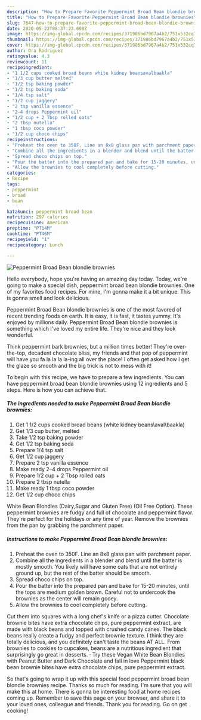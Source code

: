 ```yaml
---
description: "How to Prepare Favorite Peppermint Broad Bean blondie brownies"
title: "How to Prepare Favorite Peppermint Broad Bean blondie brownies"
slug: 7647-how-to-prepare-favorite-peppermint-broad-bean-blondie-brownies
date: 2020-05-22T08:37:23.690Z
image: https://img-global.cpcdn.com/recipes/371986bd7967a4b2/751x532cq70/peppermint-broad-bean-blondie-brownies-recipe-main-photo.jpg
thumbnail: https://img-global.cpcdn.com/recipes/371986bd7967a4b2/751x532cq70/peppermint-broad-bean-blondie-brownies-recipe-main-photo.jpg
cover: https://img-global.cpcdn.com/recipes/371986bd7967a4b2/751x532cq70/peppermint-broad-bean-blondie-brownies-recipe-main-photo.jpg
author: Ora Rodriguez
ratingvalue: 4.3
reviewcount: 11
recipeingredient:
- "1 1/2 cups cooked broad beans white kidney beansavalbaakla"
- "1/3 cup butter melted"
- "1/2 tsp baking powder"
- "1/2 tsp baking soda"
- "1/4 tsp salt"
- "1/2 cup jaggery"
- "2 tsp vanilla essence"
- "2–4 drops Peppermint oil"
- "1/2 cup + 2 Tbsp rolled oats"
- "2 tbsp nutella"
- "1 tbsp coco powder"
- "1/2 cup choco chips"
recipeinstructions:
- "Preheat the oven to 350F. Line an 8x8 glass pan with parchment paper."
- "Combine all the ingredients in a blender and blend until the batter is mostly smooth. You likely will have some oats that are not entirely ground up, but the rest of the batter should be smooth."
- "Spread choco chips on top."
- "Pour the batter into the prepared pan and bake for 15-20 minutes, until the tops are medium golden brown. Careful not to undercook the brownies as the center will remain gooey."
- "Allow the brownies to cool completely before cutting."
categories:
- Recipe
tags:
- peppermint
- broad
- bean

katakunci: peppermint broad bean 
nutrition: 297 calories
recipecuisine: American
preptime: "PT14M"
cooktime: "PT46M"
recipeyield: "1"
recipecategory: Lunch

---
```



![Peppermint Broad Bean blondie brownies](https://img-global.cpcdn.com/recipes/371986bd7967a4b2/751x532cq70/peppermint-broad-bean-blondie-brownies-recipe-main-photo.jpg)

Hello everybody, hope you're having an amazing day today. Today, we're going to make a special dish, peppermint broad bean blondie brownies. One of my favorites food recipes. For mine, I'm gonna make it a bit unique. This is gonna smell and look delicious.

Peppermint Broad Bean blondie brownies is one of the most favored of recent trending foods on earth. It is easy, it is fast, it tastes yummy. It's enjoyed by millions daily. Peppermint Broad Bean blondie brownies is something which I've loved my entire life. They're nice and they look wonderful.

Think peppermint bark brownies, but a million times better! They&#39;re over-the-top, decadent chocolate bliss, my friends and that pop of peppermint will have you fa la la la la-ing all over the place! I often get asked how I get the glaze so smooth and the big trick is not to mess with it!


To begin with this recipe, we have to prepare a few ingredients. You can have peppermint broad bean blondie brownies using 12 ingredients and 5 steps. Here is how you can achieve that.

<!--inarticleads1-->

##### The ingredients needed to make Peppermint Broad Bean blondie brownies:

1. Get 1 1/2 cups cooked broad beans (white kidney beans\aval\baakla)
1. Get 1/3 cup butter, melted
1. Take 1/2 tsp baking powder
1. Get 1/2 tsp baking soda
1. Prepare 1/4 tsp salt
1. Get 1/2 cup jaggery
1. Prepare 2 tsp vanilla essence
1. Make ready 2–4 drops Peppermint oil
1. Prepare 1/2 cup + 2 Tbsp rolled oats
1. Prepare 2 tbsp nutella
1. Make ready 1 tbsp coco powder
1. Get 1/2 cup choco chips


White Bean Blondies (Dairy,Sugar and Gluten Free) (Oil Free Option). These peppermint brownies are fudgy and full of chocolate and peppermint flavor. They&#39;re perfect for the holidays or any time of year. Remove the brownies from the pan by grabbing the parchment paper. 

<!--inarticleads2-->

##### Instructions to make Peppermint Broad Bean blondie brownies:

1. Preheat the oven to 350F. Line an 8x8 glass pan with parchment paper.
1. Combine all the ingredients in a blender and blend until the batter is mostly smooth. You likely will have some oats that are not entirely ground up, but the rest of the batter should be smooth.
1. Spread choco chips on top.
1. Pour the batter into the prepared pan and bake for 15-20 minutes, until the tops are medium golden brown. Careful not to undercook the brownies as the center will remain gooey.
1. Allow the brownies to cool completely before cutting.


Cut them into squares with a long chef&#39;s knife or a pizza cutter. Chocolate brownie bites have extra chocolate chips, pure peppermint extract, are made with black beans and topped with crushed candy canes. The black beans really create a fudgy and perfect brownie texture. I think they are totally delicious, and you definitely can&#39;t taste the beans AT ALL. From brownies to cookies to cupcakes, beans are a nutritious ingredient that surprisingly go great in desserts. · Try these Vegan White Bean Blondies with Peanut Butter and Dark Chocolate and fall in love Peppermint black bean brownie bites have extra chocolate chips, pure peppermint extract. 

So that's going to wrap it up with this special food peppermint broad bean blondie brownies recipe. Thanks so much for reading. I'm sure that you will make this at home. There is gonna be interesting food at home recipes coming up. Remember to save this page on your browser, and share it to your loved ones, colleague and friends. Thank you for reading. Go on get cooking!
